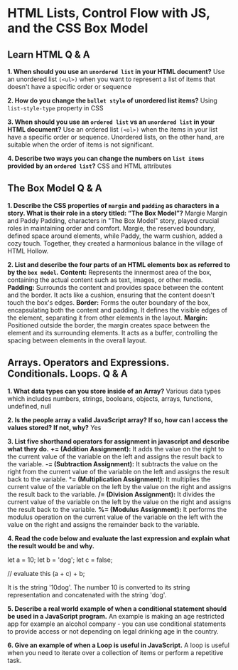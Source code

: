 # HTML Lists, Control Flow with JS, and the CSS Box Model

## Learn HTML Q & A
**1. When should you use an `unordered list` in your HTML document?**
Use an unordered list `(<ul>)` when you want to represent a list of items that doesn't have a specific order or sequence

**2. How do you change the `bullet style` of unordered list items?**
Using `list-style-type` property in CSS

**3. When should you use an `ordered list` vs an `unordered list` in your HTML document?**
Use an ordered list `(<ol>)` when the items in your list have a specific order or sequence. Unordered lists, on the other hand, are suitable when the order of items is not significant.

**4. Describe two ways you can change the numbers on `list items` provided by an `ordered list`?**
CSS and HTML attributes

## The Box Model Q & A
**1. Describe the CSS properties of `margin` and `padding` as characters in a story. What is their role in a story titled: “The Box Model”?**
Margie Margin and Paddy Padding, characters in "The Box Model" story, played crucial roles in maintaining order and comfort. Margie, the reserved boundary, defined space around elements, while Paddy, the warm cushion, added a cozy touch. Together, they created a harmonious balance in the village of HTML Hollow.

**2. List and describe the four parts of an HTML elements box as referred to by the `box model`.**
**Content:** Represents the innermost area of the box, containing the actual content such as text, images, or other media.
**Padding:** Surrounds the content and provides space between the content and the border. It acts like a cushion, ensuring that the content doesn't touch the box's edges.
**Border:** Forms the outer boundary of the box, encapsulating both the content and padding. It defines the visible edges of the element, separating it from other elements in the layout.
**Margin:** Positioned outside the border, the margin creates space between the element and its surrounding elements. It acts as a buffer, controlling the spacing between elements in the overall layout.

## Arrays. Operators and Expressions. Conditionals. Loops. Q & A
**1. What data types can you store inside of an Array?**
Various data types which includes numbers, strings, booleans, objects, arrays, functions, undefined, null

**2. Is the people array a valid JavaScript array? If so, how can I access the values stored? If not, why?**
Yes

**3. List five shorthand operators for assignment in javascript and describe what they do.**
**+= (Addition Assignment):** It adds the value on the right to the current value of the variable on the left and assigns the result back to the variable.
**-= (Subtraction Assignment):** It subtracts the value on the right from the current value of the variable on the left and assigns the result back to the variable.
***= (Multiplication Assignment):** It multiplies the current value of the variable on the left by the value on the right and assigns the result back to the variable.
**/= (Division Assignment):** It divides the current value of the variable on the left by the value on the right and assigns the result back to the variable.
**%= (Modulus Assignment):** It performs the modulus operation on the current value of the variable on the left with the value on the right and assigns the remainder back to the variable.

**4. Read the code below and evaluate the last expression and explain what the result would be and why.**

 let a = 10;
 let b = 'dog';
 let c = false;

 // evaluate this
 (a + c) + b;

It is the string '10dog'. The number 10 is converted to its string representation and concatenated with the string 'dog'.

**5. Describe a real world example of when a conditional statement should be used in a JavaScript program.**
An example is making an age restricted app for example an alcohol company - you can use conditional statements to provide access or not depending on legal drinking age in the country.

**6. Give an example of when a Loop is useful in JavaScript.**
A loop is useful when you need to iterate over a collection of items or perform a repetitive task.